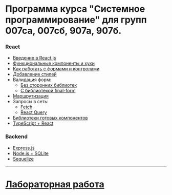 # Программа курса "Системное программирование" для групп 007са, 007сб, 907а, 907б.

### React
* [Введение в React.js](https://dmitryweiner.github.io/lectures/React%20-%20Basic.html#/)
* [Функциональные компоненты и хуки](https://dmitryweiner.github.io/lectures/React%20-%20Hooks.html#/)
* [Как работать с формами и контролами](https://dmitryweiner.github.io/lectures/React%20-%20Form%20controls.html#/)
* [Добавление стилей](https://dmitryweiner.github.io/lectures/React%20-%20Styles%20and%20assets.html#/)
* Валидация форм:
  * [Без сторонних библиотек](https://dmitryweiner.github.io/lectures/React%20-%20Form%20validation.html#/)
  * [С библиотекой final-form](https://dmitryweiner.github.io/lectures/React%20-%20Final-form.html#/)
* [Маршрутизация](https://dmitryweiner.github.io/lectures/React%20-%20Router.html#/)
* Запросы в сеть:
  * [Fetch](https://dmitryweiner.github.io/lectures/React%20-%20Network.html#/)
  * [React Query](https://dmitryweiner.github.io/lectures/React%20-%20Query.html#/)
* [Библиотеки готовых компонентов](https://dmitryweiner.github.io/lectures/React%20-%20Component%20libraries.html#/)
* [TypeScript + React](https://dmitryweiner.github.io/lectures/React%20-%20TypeScript%20with%20React.html#/)

### Backend
* [Express.js](https://dmitryweiner.github.io/lectures/Express.html#/)
* [Node.js + SQLite](https://dmitryweiner.github.io/lectures/SQLite.html#/)
* [Sequelize](https://dmitryweiner.github.io/lectures/Sequelize.html#/)

<hr/>

# [Лабораторная работа](laba.md)
